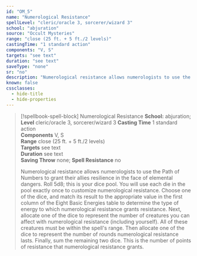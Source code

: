```yaml
---
id: "OM_5"
name: "Numerological Resistance"
spellLevel: "cleric/oracle 3, sorcerer/wizard 3"
school: "abjuration"
source: "Occult Mysteries"
range: "close (25 ft. + 5 ft./2 levels)"
castingTime: "1 standard action"
components: "V, S"
targets: "see text"
duration: "see text"
saveType: "none"
sr: "no"
description: "Numerological resistance allows numerologists to use the Path of Numbers to grant their allies resilience in the face of elemental dangers. Roll 5d8; this is your dice pool. You will use each die in the pool exactly once to customize numerological resistance.  Choose one of the dice, and match its result to the appropriate value in the first column of the Eight Basic Energies table to determine the type of energy to which numerological resistance grants resistance. Next, allocate one of the dice to represent the number of creatures you can affect with numerological resistance (including yourself). All of these creatures must be within the spell's range. Then allocate one of the dice to represent the number of rounds numerological resistance lasts. Finally, sum the remaining two dice. This is the number of points of resistance that numerological resistance grants."
known: false
cssclasses:
  - hide-title
  - hide-properties
---
```


> [!spellbook-spell-block] Numerological Resistance
> **School:** abjuration; **Level** cleric/oracle 3, sorcerer/wizard 3
> **Casting Time** 1 standard action  
> **Components** V, S  
> **Range** close (25 ft. + 5 ft./2 levels)  
> **Targets** see text  
> **Duration** see text  
> **Saving Throw** none; **Spell Resistance** no
> 
> Numerological resistance allows numerologists to use the Path of Numbers to grant their allies resilience in the face of elemental dangers. Roll 5d8; this is your dice pool. You will use each die in the pool exactly once to customize numerological resistance.  Choose one of the dice, and match its result to the appropriate value in the first column of the Eight Basic Energies table to determine the type of energy to which numerological resistance grants resistance. Next, allocate one of the dice to represent the number of creatures you can affect with numerological resistance (including yourself). All of these creatures must be within the spell's range. Then allocate one of the dice to represent the number of rounds numerological resistance lasts. Finally, sum the remaining two dice. This is the number of points of resistance that numerological resistance grants.
